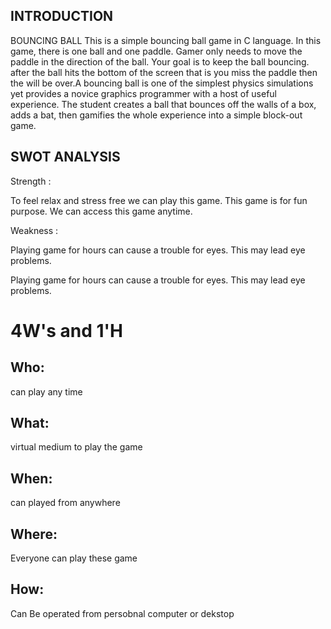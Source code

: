 ## INTRODUCTION
 
 BOUNCING BALL This is a simple bouncing ball game in C language.
In this game, there is one ball and one paddle. Gamer only needs to move the paddle in the direction of the ball. Your goal is to keep the ball bouncing. after the ball hits the bottom of the screen that is you miss the paddle then the will be over.A bouncing ball is one of the simplest physics simulations yet provides a novice graphics programmer with a host of useful experience. The student creates a ball that bounces off the walls of a box, adds a bat, then gamifies the whole experience into a simple block-out game.

## SWOT ANALYSIS
Strength :

To feel relax and stress free we can play this game. This game is for fun purpose. We can access this game anytime.

Weakness :

Playing game for hours can cause a trouble for eyes. This may lead eye problems.

Playing game for hours can cause a trouble for eyes. This may lead eye problems.

# 4W&#39;s and 1&#39;H

## Who: 
can play any time

## What:

virtual medium to play the game

## When:

can played from anywhere

## Where:

Everyone can play these game

## How:

Can Be operated from persobnal computer or dekstop
